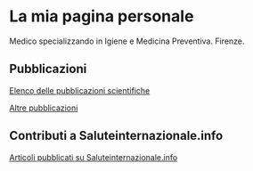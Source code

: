 <meta name="google-site-verification" content="ba88ha4BcuQuo_SV1Uh2KGPJlBvy3Gqhkf1nMJGUvjc" />

# La mia pagina personale

Medico specializzando in Igiene e Medicina Preventiva. Firenze.

## Pubblicazioni

[Elenco delle pubblicazioni scientifiche](./pubblicazioni_scientifiche.md) 

[Altre pubblicazioni](./altre_pubblicazioni.md) 

## Contributi a Saluteinternazionale.info

[Articoli pubblicati su Saluteinternazionale.info](./articoli_saluteinternazionale.md) 




